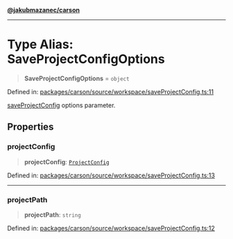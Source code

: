 [**@jakubmazanec/carson**](../README.md)

---

# Type Alias: SaveProjectConfigOptions

> **SaveProjectConfigOptions** = `object`

Defined in:
[packages/carson/source/workspace/saveProjectConfig.ts:11](https://github.com/jakubmazanec/tools/blob/c36a857a499e2c0c4f38fc4405cb987b357adf10/packages/carson/source/workspace/saveProjectConfig.ts#L11)

[saveProjectConfig](../functions/saveProjectConfig.md) options parameter.

## Properties

### projectConfig

> **projectConfig**: [`ProjectConfig`](ProjectConfig.md)

Defined in:
[packages/carson/source/workspace/saveProjectConfig.ts:13](https://github.com/jakubmazanec/tools/blob/c36a857a499e2c0c4f38fc4405cb987b357adf10/packages/carson/source/workspace/saveProjectConfig.ts#L13)

---

### projectPath

> **projectPath**: `string`

Defined in:
[packages/carson/source/workspace/saveProjectConfig.ts:12](https://github.com/jakubmazanec/tools/blob/c36a857a499e2c0c4f38fc4405cb987b357adf10/packages/carson/source/workspace/saveProjectConfig.ts#L12)
